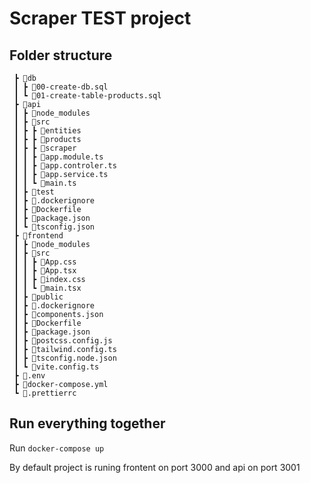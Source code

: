# Scraper TEST project

## Folder structure

```
 ┣ 📂db
 ┃ ┣ 📜00-create-db.sql
 ┃ ┗ 📜01-create-table-products.sql
 ┣ 📂api
 ┃ ┣ 📂node_modules
 ┃ ┣ 📂src
 ┃ ┣ ┣ 📂entities
 ┃ ┣ ┣ 📂products
 ┃ ┣ ┣ 📂scraper
 ┃ ┃ ┣ 📜app.module.ts
 ┃ ┃ ┣ 📜app.controler.ts
 ┃ ┃ ┣ 📜app.service.ts
 ┃ ┃ ┗ 📜main.ts
 ┃ ┣ 📂test
 ┃ ┣ 📜.dockerignore
 ┃ ┣ 📜Dockerfile
 ┃ ┣ 📜package.json
 ┃ ┗ 📜tsconfig.json
 ┣ 📂frontend
 ┃ ┣ 📂node_modules
 ┃ ┣ 📂src
 ┃ ┃ ┣ 📜App.css
 ┃ ┃ ┣ 📜App.tsx
 ┃ ┃ ┣ 📜index.css
 ┃ ┃ ┗ 📜main.tsx
 ┃ ┣ 📂public
 ┃ ┣ 📜.dockerignore
 ┃ ┣ 📜components.json
 ┃ ┣ 📜Dockerfile
 ┃ ┣ 📜package.json
 ┃ ┣ 📜postcss.config.js
 ┃ ┣ 📜tailwind.config.ts
 ┃ ┣ 📜tsconfig.node.json
 ┃ ┗ 📜vite.config.ts
 ┣ 📜.env
 ┣ 📜docker-compose.yml
 ┗ 📜.prettierrc
```

## Run everything together

Run `docker-compose up`

By default project is runing frontent on port 3000 and api on port 3001
